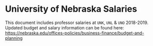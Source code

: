 # University of Nebraska Salaries

This document includes professor salaries at `UNK`, `UNL` & `UNO` 2018-2019. Updated budget and salary information can be found here: https://nebraska.edu/offices-policies/business-finance/budget-and-planning
